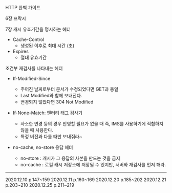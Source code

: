 HTTP 완벽 가이드 

6장 프락시 

7장 캐시
유효기간을 명시하는 헤더 
- Cache-Control
    - 생성된 이후로 최대 시간 (초) 
- Expires 
    - 절대 유효기간

조건부 재검사를 나타내는 헤더
- If-Modified-Since
    - 주어진 날짜로부터 문서가 수정되었다면 GET과 동일 
    - Last Modified와 함께 보내진다. 
    - 변경되지 않았다면 304 Not Modified
- If-None-Match: 엔터티 태그 검사기 
    - 사소한 변경 등의 경우 반영할 필요가 없을 때 즉, IMS를 사용하기에 적합하지 않을 때 사용한다. 
    - 특정 버전과 다를 때만 보내줘라~

- no-cache, no-store 응답 헤더
    - no-store : 캐시가 그 응답의 사본을 만드는 것을 금지
    - no-cache : 로컬 캐시 저장소에 저장될 수 있지만, 서버와 재검사를 먼저 해라. 
---
2020.12.10 p.147~159
2020.12.11 p.160~169
2020.12.20 p.185~202
2020.12.21 p.203~210
2020.12.25 p.211~219
